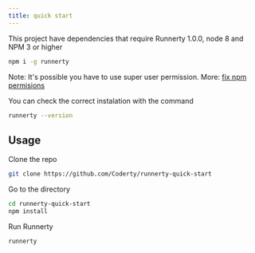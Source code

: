 ```yaml
---
title: quick start
---
```


This project have dependencies that require Runnerty 1.0.0, node 8 and NPM 3 or higher

```bash 
npm i -g runnerty
```
Note: It's possible you have to use super user permission. More: [fix npm permisions](https://docs.npmjs.com/getting-started/fixing-npm-permissions)

You can check the correct instalation with the command 
```bash 
runnerty --version
```


## Usage
Clone the repo
```bash
git clone https://github.com/Coderty/runnerty-quick-start
```

Go to the directory  
```bash
cd runnerty-quick-start
npm install
```

Run Runnerty
```bash
runnerty
```

